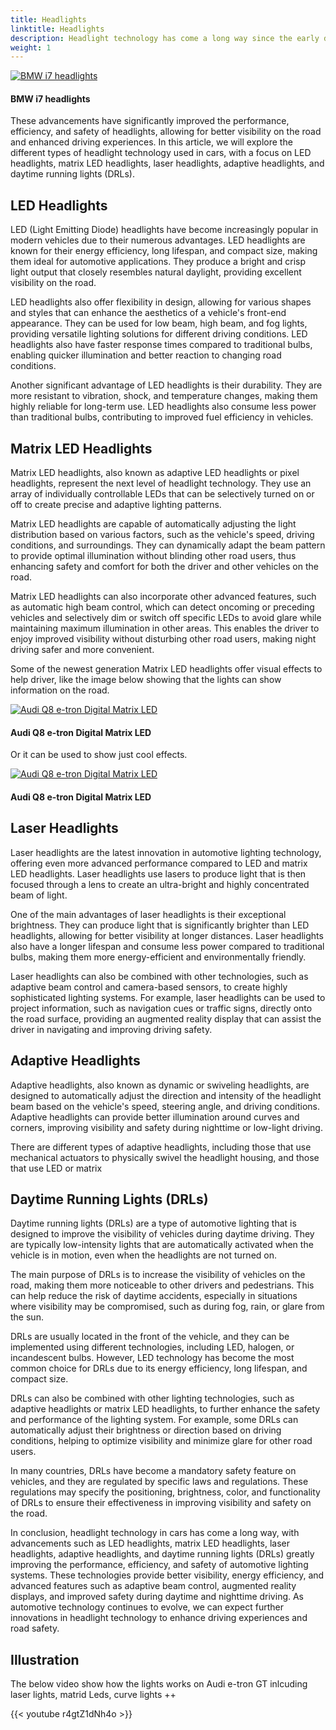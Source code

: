 ```yaml
---
title: Headlights
linktitle: Headlights
description: Headlight technology has come a long way since the early days of automotive lighting, evolving from basic incandescent bulbs to sophisticated LED, matrix LED, and laser headlights.
weight: 1
---
```

<!-- markdownlint-disable MD033 -->

<figur>
    <a href="https://media.evkx.net/multimedia/technology/lights/headlights/bmwi7headlights.jpg">
    <img src="https://media.evkx.net/multimedia/technology/lights/headlights/bmwi7headlights_st.jpg" alt="BMW i7 headlights" title="BMW i7 headlightsg">
    </a>
    <figcaption><h4>BMW i7 headlights</h4></figcaption>
</figur>

These advancements have significantly improved the performance, efficiency, and safety of headlights, allowing for better visibility on the road and enhanced driving experiences. In this article, we will explore the different types of headlight technology used in cars, with a focus on LED headlights, matrix LED headlights, laser headlights, adaptive headlights, and daytime running lights (DRLs).

## LED Headlights

LED (Light Emitting Diode) headlights have become increasingly popular in modern vehicles due to their numerous advantages. LED headlights are known for their energy efficiency, long lifespan, and compact size, making them ideal for automotive applications. They produce a bright and crisp light output that closely resembles natural daylight, providing excellent visibility on the road.

LED headlights also offer flexibility in design, allowing for various shapes and styles that can enhance the aesthetics of a vehicle's front-end appearance. They can be used for low beam, high beam, and fog lights, providing versatile lighting solutions for different driving conditions. LED headlights also have faster response times compared to traditional bulbs, enabling quicker illumination and better reaction to changing road conditions.

Another significant advantage of LED headlights is their durability. They are more resistant to vibration, shock, and temperature changes, making them highly reliable for long-term use. LED headlights also consume less power than traditional bulbs, contributing to improved fuel efficiency in vehicles.

## Matrix LED Headlights

Matrix LED headlights, also known as adaptive LED headlights or pixel headlights, represent the next level of headlight technology. They use an array of individually controllable LEDs that can be selectively turned on or off to create precise and adaptive lighting patterns.

Matrix LED headlights are capable of automatically adjusting the light distribution based on various factors, such as the vehicle's speed, driving conditions, and surroundings. They can dynamically adapt the beam pattern to provide optimal illumination without blinding other road users, thus enhancing safety and comfort for both the driver and other vehicles on the road.

Matrix LED headlights can also incorporate other advanced features, such as automatic high beam control, which can detect oncoming or preceding vehicles and selectively dim or switch off specific LEDs to avoid glare while maintaining maximum illumination in other areas. This enables the driver to enjoy improved visibility without disturbing other road users, making night driving safer and more convenient.

Some of the newest generation Matrix LED headlights offer visual effects to help driver, like the image below showing that the lights can show information on the road.

<figur>
    <a href="https://media.evkx.net/multimedia/technology/lights/headlights/audiq8lights_1.jpg">
    <img src="https://media.evkx.net/multimedia/technology/lights/headlights/audiq8lights_1_st.jpg" alt="Audi Q8 e-tron Digital Matrix LED" title="Audi Q8 e-tron Digital Matrix LED">
    </a>
    <figcaption><h4>Audi Q8 e-tron Digital Matrix LED</h4></figcaption>
</figur>


Or it can be used to show just cool effects.

<figur>
    <a href="https://media.evkx.net/multimedia/technology/lights/headlights/sq8digitalmatrix.gif">
    <img src="https://media.evkx.net/multimedia/technology/lights/headlights/sq8digitalmatrix_st.gif" alt="Audi Q8 e-tron Digital Matrix LED" title="Audi Q8 e-tron Digital Matrix LED">
    </a>
    <figcaption><h4>Audi Q8 e-tron Digital Matrix LED</h4></figcaption>
</figur>


## Laser Headlights

Laser headlights are the latest innovation in automotive lighting technology, offering even more advanced performance compared to LED and matrix LED headlights. Laser headlights use lasers to produce light that is then focused through a lens to create an ultra-bright and highly concentrated beam of light.

One of the main advantages of laser headlights is their exceptional brightness. They can produce light that is significantly brighter than LED headlights, allowing for better visibility at longer distances. Laser headlights also have a longer lifespan and consume less power compared to traditional bulbs, making them more energy-efficient and environmentally friendly.

Laser headlights can also be combined with other technologies, such as adaptive beam control and camera-based sensors, to create highly sophisticated lighting systems. For example, laser headlights can be used to project information, such as navigation cues or traffic signs, directly onto the road surface, providing an augmented reality display that can assist the driver in navigating and improving driving safety.

## Adaptive Headlights

Adaptive headlights, also known as dynamic or swiveling headlights, are designed to automatically adjust the direction and intensity of the headlight beam based on the vehicle's speed, steering angle, and driving conditions. Adaptive headlights can provide better illumination around curves and corners, improving visibility and safety during nighttime or low-light driving.

There are different types of adaptive headlights, including those that use mechanical actuators to physically swivel the headlight housing, and those that use LED or matrix

## Daytime Running Lights (DRLs)

Daytime running lights (DRLs) are a type of automotive lighting that is designed to improve the visibility of vehicles during daytime driving. They are typically low-intensity lights that are automatically activated when the vehicle is in motion, even when the headlights are not turned on.

The main purpose of DRLs is to increase the visibility of vehicles on the road, making them more noticeable to other drivers and pedestrians. This can help reduce the risk of daytime accidents, especially in situations where visibility may be compromised, such as during fog, rain, or glare from the sun.

DRLs are usually located in the front of the vehicle, and they can be implemented using different technologies, including LED, halogen, or incandescent bulbs. However, LED technology has become the most common choice for DRLs due to its energy efficiency, long lifespan, and compact size.

DRLs can also be combined with other lighting technologies, such as adaptive headlights or matrix LED headlights, to further enhance the safety and performance of the lighting system. For example, some DRLs can automatically adjust their brightness or direction based on driving conditions, helping to optimize visibility and minimize glare for other road users.

In many countries, DRLs have become a mandatory safety feature on vehicles, and they are regulated by specific laws and regulations. These regulations may specify the positioning, brightness, color, and functionality of DRLs to ensure their effectiveness in improving visibility and safety on the road.

In conclusion, headlight technology in cars has come a long way, with advancements such as LED headlights, matrix LED headlights, laser headlights, adaptive headlights, and daytime running lights (DRLs) greatly improving the performance, efficiency, and safety of automotive lighting systems. These technologies provide better visibility, energy efficiency, and advanced features such as adaptive beam control, augmented reality displays, and improved safety during daytime and nighttime driving. As automotive technology continues to evolve, we can expect further innovations in headlight technology to enhance driving experiences and road safety.

## Illustration

The below video show how the lights works on Audi e-tron GT inlcuding laser lights, matrid Leds, curve lights ++

{{< youtube r4gtZ1dNh4o >}}
